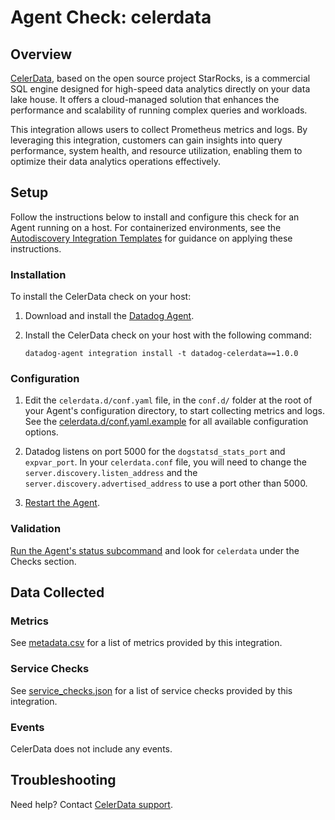 # Agent Check: celerdata

## Overview

[CelerData][1], based on the open source project StarRocks, is a commercial SQL engine designed for high-speed data analytics directly on your data lake house. It offers a cloud-managed solution that enhances the performance and scalability of running complex queries and workloads.

This integration allows users to collect Prometheus metrics and logs. By leveraging this integration, customers can gain insights into query performance, system health, and resource utilization, enabling them to optimize their data analytics operations effectively.

## Setup

Follow the instructions below to install and configure this check for an Agent running on a host. For containerized environments, see the [Autodiscovery Integration Templates][2] for guidance on applying these instructions.

### Installation

To install the CelerData check on your host:

1. Download and install the [Datadog Agent][8].
2. Install the CelerData check on your host with the following command:

   ```shell
   datadog-agent integration install -t datadog-celerdata==1.0.0
   ```

### Configuration

1. Edit the `celerdata.d/conf.yaml` file, in the `conf.d/` folder at the root of your Agent's configuration directory, to start collecting metrics and logs. See the [celerdata.d/conf.yaml.example][3] for all available configuration options.

2. Datadog listens on port 5000 for the `dogstatsd_stats_port` and `expvar_port`. In your `celerdata.conf` file, you will need to change the `server.discovery.listen_address` and the `server.discovery.advertised_address` to use a port other than 5000.

3. [Restart the Agent][4].

### Validation

[Run the Agent's status subcommand][5] and look for `celerdata` under the Checks section.

## Data Collected

### Metrics


See [metadata.csv][6] for a list of metrics provided by this integration.

### Service Checks

See [service_checks.json][10] for a list of service checks provided by this integration.

### Events

CelerData does not include any events.

## Troubleshooting

Need help? Contact [CelerData support][7].

[1]: https://celerdata.com/
[2]: https://docs.datadoghq.com/agent/autodiscovery/integrations
[3]: https://github.com/DataDog/integrations-extras/blob/master/celerdata/datadog_checks/celerdata/data/conf.yaml.example
[4]: https://docs.datadoghq.com/agent/guide/agent-commands/#start-stop-and-restart-the-agent
[5]: https://docs.datadoghq.com/agent/guide/agent-commands/#agent-status-and-information
[6]: https://github.com/DataDog/integrations-extras/blob/master/celerdata/metadata.csv
[7]: todo@starrocks.com
[8]: https://app.datadoghq.com/account/settings/agent/latest
[9]: https://docs.starrocks.io/docs/administration/metrics/ 
[10]: https://github.com/DataDog/integrations-extras/blob/master/celerdata/service_checks.json